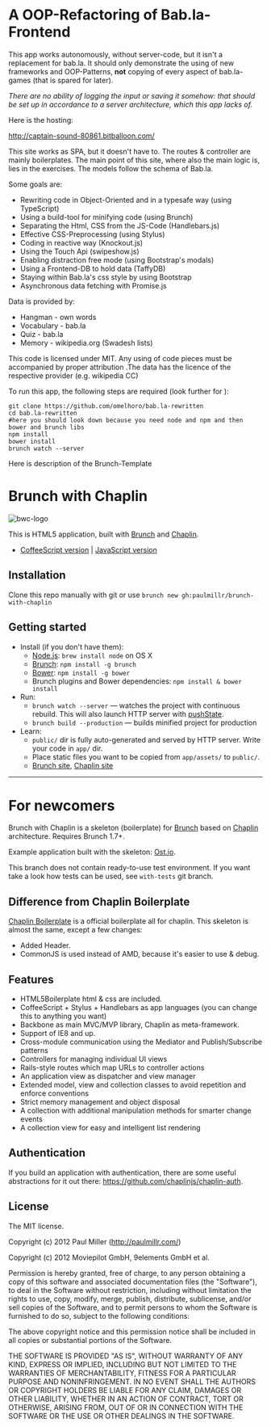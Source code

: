 # A OOP-Refactoring of Bab.la-Frontend

This app works autonomously, without server-code, but it isn't a replacement for bab.la. It should only demonstrate the using of new frameworks and OOP-Patterns, **not** copying of every aspect of bab.la-games (that is spared for later).

*There are no ability of logging the input or saving it somehow: that should be set up in accordance to a server architecture, which this app lacks of.* 


Here is the hosting: 

http://captain-sound-80861.bitballoon.com/ 

This site works as SPA, but it doesn't have to. The routes & controller are mainly boilerplates.
The main point of this site, where also the main logic is, lies in the exercises. The models follow the schema of Bab.la.

Some goals are:

 * Rewriting code in Object-Oriented and in a typesafe way (using TypeScript)
 * Using a build-tool for minifying code (using Brunch)
 * Separating the Html, CSS from the JS-Code (Handlebars.js) 
 * Effective CSS-Preprocessing (using Stylus)
 * Coding in reactive way (Knockout.js) 
 * Using the Touch Api (swipeshow.js)
 * Enabling distraction free mode (using Bootstrap's modals)
 * Using a Frontend-DB to hold data (TaffyDB)
 * Staying within Bab.la's css style by using Bootstrap
 * Asynchronous data fetching with Promise.js
 
Data is provided by:
 
 * Hangman - own words
 * Vocabulary - bab.la
 * Quiz - bab.la
 * Memory - wikipedia.org (Swadesh lists)
 
 
This code is licensed under MIT. Any using of code pieces must be accompanied by proper attribution .The data has the licence of the respective provider (e.g. wikipedia CC)

To run this app, the following steps are required (look further for ):

    git clone https://github.com/omelhoro/bab.la-rewritten
    cd bab.la-rewritten
    #here you should look down because you need node and npm and then bower and brunch libs
    npm install
    bower install
    brunch watch --server


Here is description of the Brunch-Template

# Brunch with Chaplin
![bwc-logo](http://brunch.io/images/svg/brunch.svg)

This is HTML5 application, built with
[Brunch](http://brunch.io) and [Chaplin](http://chaplinjs.org).

* [CoffeeScript version](https://github.com/paulmillr/brunch-with-chaplin) | [JavaScript version](https://github.com/paulmillr/brunch-with-chaplin-js)
 
## Installation
Clone this repo manually with git or use `brunch new gh:paulmillr/brunch-with-chaplin`

## Getting started
* Install (if you don't have them):
    * [Node.js](http://nodejs.org): `brew install node` on OS X
    * [Brunch](http://brunch.io): `npm install -g brunch`
    * [Bower](http://bower.io): `npm install -g bower`
    * Brunch plugins and Bower dependencies: `npm install & bower install`
* Run:
    * `brunch watch --server` — watches the project with continuous rebuild. This will also launch HTTP server with [pushState](https://developer.mozilla.org/en-US/docs/Web/Guide/API/DOM/Manipulating_the_browser_history).
    * `brunch build --production` — builds minified project for production
* Learn:
    * `public/` dir is fully auto-generated and served by HTTP server.  Write your code in `app/` dir.
    * Place static files you want to be copied from `app/assets/` to `public/`.
    * [Brunch site](http://brunch.io), [Chaplin site](http://chaplinjs.org)

---------------

# For newcomers

Brunch with Chaplin is a skeleton (boilerplate) for [Brunch](http://brunch.io)
based on [Chaplin](http://chaplinjs.org) architecture. Requires Brunch 1.7+.

Example application built with the skeleton:
[Ost.io](https://github.com/paulmillr/ostio).

This branch does not contain ready-to-use test environment.
If you want take a look how tests can be used, see `with-tests` git branch.

## Difference from Chaplin Boilerplate
[Chaplin Boilerplate](https://github.com/chaplinjs/chaplin-boilerplate)
is a official boilerplate all for chaplin. This skeleton is almost the same,
except a few changes:

* Added Header.
* CommonJS is used instead of AMD, because it's easier to use & debug.

## Features
* HTML5Boilerplate html & css are included.
* CoffeeScript + Stylus + Handlebars as app languages
(you can change this to anything you want)
* Backbone as main MVC/MVP library, Chaplin as meta-framework.
* Support of IE8 and up.
* Cross-module communication using the Mediator and Publish/Subscribe patterns
* Controllers for managing individual UI views
* Rails-style routes which map URLs to controller actions
* An application view as dispatcher and view manager
* Extended model, view and collection classes to avoid repetition and
enforce conventions
* Strict memory management and object disposal
* A collection with additional manipulation methods for smarter change events
* A collection view for easy and intelligent list rendering

## Authentication
If you build an application with authentication, there are some useful abstractions for it out there: https://github.com/chaplinjs/chaplin-auth.

## License
The MIT license.

Copyright (c) 2012 Paul Miller (http://paulmillr.com/)

Copyright (c) 2012 Moviepilot GmbH, 9elements GmbH et al.

Permission is hereby granted, free of charge, to any person obtaining a copy of
this software and associated documentation files (the "Software"), to deal in
the Software without restriction, including without limitation the rights to
use, copy, modify, merge, publish, distribute, sublicense, and/or sell copies
of the Software, and to permit persons to whom the Software is furnished to do
so, subject to the following conditions:

The above copyright notice and this permission notice shall be included in all
copies or substantial portions of the Software.

THE SOFTWARE IS PROVIDED "AS IS", WITHOUT WARRANTY OF ANY KIND, EXPRESS OR
IMPLIED, INCLUDING BUT NOT LIMITED TO THE WARRANTIES OF MERCHANTABILITY,
FITNESS FOR A PARTICULAR PURPOSE AND NONINFRINGEMENT. IN NO EVENT SHALL THE
AUTHORS OR COPYRIGHT HOLDERS BE LIABLE FOR ANY CLAIM, DAMAGES OR OTHER
LIABILITY, WHETHER IN AN ACTION OF CONTRACT, TORT OR OTHERWISE, ARISING FROM,
OUT OF OR IN CONNECTION WITH THE SOFTWARE OR THE USE OR OTHER DEALINGS IN THE
SOFTWARE.
